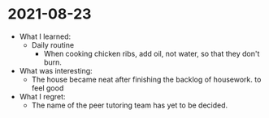 # 2021-08-23

- What I learned:
  - Daily routine
    - When cooking chicken ribs, add oil, not water, so that they don't burn. 
- What was interesting: 
  - The house became neat after finishing the backlog of housework. to feel good
- What I regret: 
  - The name of the peer tutoring team has yet to be decided.